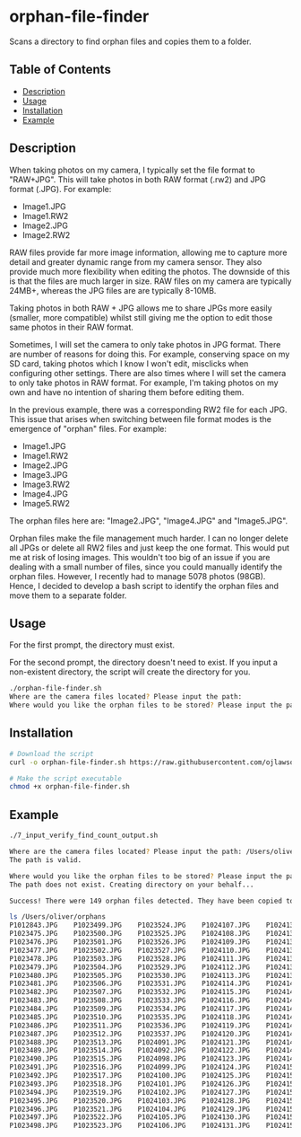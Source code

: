 # orphan-file-finder

Scans a directory to find orphan files and copies them to a folder.

## Table of Contents

- [Description](#description)
- [Usage](#usage)
- [Installation](#installation)
- [Example](#example)


## Description

When taking photos on my camera, I typically set the file format to "RAW+JPG". This will take photos in both RAW format (.rw2) and JPG format (.JPG). For example:

- Image1.JPG
- Image1.RW2
- Image2.JPG
- Image2.RW2

RAW files provide far more image information, allowing me to capture more detail and greater dynamic range from my camera sensor. They also provide much more flexibility when editing the photos. The downside of this is that the files are much larger in size. RAW files on my camera are typically 24MB+, whereas the JPG files are are typically 8-10MB.

Taking photos in both RAW + JPG allows me to share JPGs more easily (smaller, more compatible) whilst still giving me the option to edit those same photos in their RAW format. 

Sometimes, I will set the camera to only take photos in JPG format. There are number of reasons for doing this. For example, conserving space on my SD card, taking photos which I know I won't edit, misclicks when configuring other settings. There are also times where I will set the camera to only take photos in RAW format. For example, I'm taking photos on my own and have no intention of sharing them before editing them.

In the previous example, there was a corresponding RW2 file for each JPG.  This issue that arises when switching between file format modes is the emergence of "orphan" files. For example:

- Image1.JPG
- Image1.RW2
- Image2.JPG
- Image3.JPG
- Image3.RW2
- Image4.JPG
- Image5.RW2

The orphan files here are: "Image2.JPG", "Image4.JPG" and "Image5.JPG".

Orphan files make the file management much harder. I can no longer delete all JPGs or delete all RW2 files and just keep the one format. This would put me at risk of losing images. This wouldn't too big of an issue if you are dealing with a small number of files, since you could manually identify the orphan files. However, I recently had to manage 5078 photos (98GB). Hence, I decided to develop a bash script to identify the orphan files and move them to a separate folder.  

## Usage

For the first prompt, the directory must exist.

For the second prompt, the directory doesn't need to exist. If you input a non-existent directory, the script will create the directory for you.

```bash
./orphan-file-finder.sh
Where are the camera files located? Please input the path: 
Where would you like the orphan files to be stored? Please input the path:
```

## Installation

```bash
# Download the script
curl -o orphan-file-finder.sh https://raw.githubusercontent.com/ojlawson/orphan-file-finder/main/orphan-file-finder.sh

# Make the script executable
chmod +x orphan-file-finder.sh
```

## Example

```bash
./7_input_verify_find_count_output.sh

Where are the camera files located? Please input the path: /Users/oliver/camera-photos/
The path is valid.

Where would you like the orphan files to be stored? Please input the path: /Users/oliver/orphans
The path does not exist. Creating directory on your behalf...

Success! There were 149 orphan files detected. They have been copied to /Users/oliver/orphans.

ls /Users/oliver/orphans
P1012843.JPG	P1023499.JPG	P1023524.JPG	P1024107.JPG	P1024132.JPG	P1024158.JPG
P1023475.JPG	P1023500.JPG	P1023525.JPG	P1024108.JPG	P1024133.JPG	P1024159.JPG
P1023476.JPG	P1023501.JPG	P1023526.JPG	P1024109.JPG	P1024134.JPG	P1024160.JPG
P1023477.JPG	P1023502.JPG	P1023527.JPG	P1024110.JPG	P1024135.JPG	P1024161.JPG
P1023478.JPG	P1023503.JPG	P1023528.JPG	P1024111.JPG	P1024136.JPG	P1024162.JPG
P1023479.JPG	P1023504.JPG	P1023529.JPG	P1024112.JPG	P1024138.JPG	P1024163.JPG
P1023480.JPG	P1023505.JPG	P1023530.JPG	P1024113.JPG	P1024139.JPG	P1024164.JPG
P1023481.JPG	P1023506.JPG	P1023531.JPG	P1024114.JPG	P1024140.JPG	P1024165.JPG
P1023482.JPG	P1023507.JPG	P1023532.JPG	P1024115.JPG	P1024141.JPG	P1024166.JPG
P1023483.JPG	P1023508.JPG	P1023533.JPG	P1024116.JPG	P1024142.JPG	P1024167.JPG
P1023484.JPG	P1023509.JPG	P1023534.JPG	P1024117.JPG	P1024143.JPG	P1024168.JPG
P1023485.JPG	P1023510.JPG	P1023535.JPG	P1024118.JPG	P1024144.JPG	P1024169.JPG
P1023486.JPG	P1023511.JPG	P1023536.JPG	P1024119.JPG	P1024145.JPG	P1024170.JPG
P1023487.JPG	P1023512.JPG	P1023537.JPG	P1024120.JPG	P1024146.JPG	P1024171.JPG
P1023488.JPG	P1023513.JPG	P1024091.JPG	P1024121.JPG	P1024147.JPG	P1024172.JPG
P1023489.JPG	P1023514.JPG	P1024092.JPG	P1024122.JPG	P1024148.JPG	P1024173.JPG
P1023490.JPG	P1023515.JPG	P1024098.JPG	P1024123.JPG	P1024149.JPG	P1024174.JPG
P1023491.JPG	P1023516.JPG	P1024099.JPG	P1024124.JPG	P1024150.JPG	P1024175.JPG
P1023492.JPG	P1023517.JPG	P1024100.JPG	P1024125.JPG	P1024151.JPG	P1024176.JPG
P1023493.JPG	P1023518.JPG	P1024101.JPG	P1024126.JPG	P1024152.JPG	P1024177.JPG
P1023494.JPG	P1023519.JPG	P1024102.JPG	P1024127.JPG	P1024153.JPG	P1024178.JPG
P1023495.JPG	P1023520.JPG	P1024103.JPG	P1024128.JPG	P1024154.JPG	P1024179.JPG
P1023496.JPG	P1023521.JPG	P1024104.JPG	P1024129.JPG	P1024155.JPG	P1024180.JPG
P1023497.JPG	P1023522.JPG	P1024105.JPG	P1024130.JPG	P1024156.JPG	P1024181.JPG
P1023498.JPG	P1023523.JPG	P1024106.JPG	P1024131.JPG	P1024157.JPG
```
